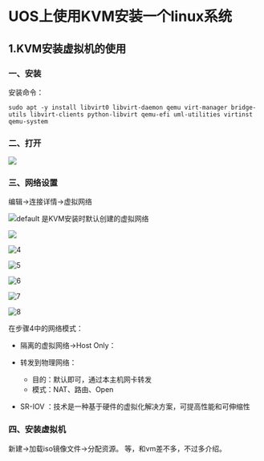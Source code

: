 # UOS上使用KVM安装一个linux系统

## 1.KVM安装虚拟机的使用

### 一、安装

安装命令：

```shell
sudo apt -y install libvirt0 libvirt-daemon qemu virt-manager bridge-utils libvirt-clients python-libvirt qemu-efi uml-utilities virtinst qemu-system
```

### 二、打开

![](/home/hao/work_my/Learning_set/tools_Lib/all_picture/UOS上KVM的使用/1.png)

### 三、网络设置

编辑->连接详情->虚拟网络

![](/home/hao/work_my/Learning_set/tools_Lib/all_picture/UOS上KVM的使用/2.png)default 是KVM安装时默认创建的虚拟网络

![](/home/hao/work_my/Learning_set/tools_Lib/all_picture/UOS上KVM的使用/3.png)

![4](/home/hao/work_my/Learning_set/tools_Lib/all_picture/UOS上KVM的使用/4.png)

![5](/home/hao/work_my/Learning_set/tools_Lib/all_picture/UOS上KVM的使用/5.png)

![6](/home/hao/work_my/Learning_set/tools_Lib/all_picture/UOS上KVM的使用/6.png)

![7](/home/hao/work_my/Learning_set/tools_Lib/all_picture/UOS上KVM的使用/7.png)

![8](/home/hao/work_my/Learning_set/tools_Lib/all_picture/UOS上KVM的使用/8.png)

在步骤4中的网络模式：

* 隔离的虚拟网络->Host Only：

* 转发到物理网络：
  
  * 目的：默认即可，通过本主机网卡转发
  * 模式：NAT、路由、Open

* SR-IOV ：技术是一种基于硬件的虚拟化解决方案，可提高性能和可伸缩性

### 四、安装虚拟机

新建->加载iso镜像文件->分配资源。 等，和vm差不多，不过多介绍。

# 